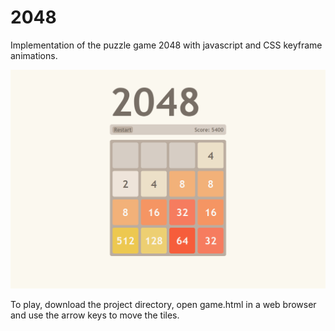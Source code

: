 # 2048

Implementation of the puzzle game 2048 with javascript and CSS keyframe animations.

![Screenshot of the game.](./screenshot.png)

To play, download the project directory, open game.html in a web browser
and use the arrow keys to move the tiles.
